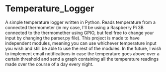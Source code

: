 # Temperature_Logger
A simple temperature logger written in Python.
Reads temperature from a connected thermometer (in my case, I'll be using 
a Raspberry Pi 3B connected to the thermomether using GPIO, but feel free
to change your input by changing the parser.py file).
This project is made to have independent modules, meaning you can use whichever
temperature input you wish and still be able to use the rest of the modules.
In the future, I wish to implement email notifications in case the temperature
goes above over a certain threshold and send a graph containing all the temperature
readings made over the course of a day every night.
